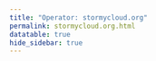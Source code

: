 ```yaml
---
title: "Operator: stormycloud.org"
permalink: stormycloud.org.html
datatable: true
hide_sidebar: true
---
```


<div>                        <script type="text/javascript">window.PlotlyConfig = {MathJaxConfig: 'local'};</script>
        <script src="https://cdn.plot.ly/plotly-2.4.2.min.js"></script>                <div id="3c462839-183a-4c0f-a489-754fdb9ef715" class="plotly-graph-div" style="height:100%; width:100%;"></div>            <script type="text/javascript">                                    window.PLOTLYENV=window.PLOTLYENV || {};                                    if (document.getElementById("3c462839-183a-4c0f-a489-754fdb9ef715")) {                    Plotly.newPlot(                        "3c462839-183a-4c0f-a489-754fdb9ef715",                        [{"name":"exit probability (%)","type":"scatter","x":["2021-10-18","2021-10-19","2021-10-20","2021-10-21","2021-10-22","2021-10-23","2021-10-25","2021-10-27","2021-10-28","2021-10-29","2021-10-31","2021-11-01","2021-11-02","2021-11-03","2021-11-04","2021-11-05","2021-11-06","2021-11-07","2021-11-08","2021-11-09","2021-11-10","2021-11-11","2021-11-12","2021-11-13","2021-11-14","2021-11-15","2021-11-16","2021-11-17","2021-11-19","2021-11-20","2021-11-21","2021-11-22","2021-11-23","2021-11-24","2021-11-25","2021-11-27","2021-11-28","2021-11-29","2021-11-30","2021-12-01","2021-12-02","2021-12-03","2021-12-04","2021-12-05","2021-12-06","2021-12-07","2021-12-08","2021-12-09","2021-12-10","2021-12-11","2021-12-12","2021-12-13","2021-12-14","2021-12-15","2021-12-16","2021-12-17","2021-12-18","2021-12-19","2021-12-20","2021-12-21","2021-12-22","2021-12-23","2021-12-25","2021-12-26","2021-12-27"],"xaxis":"x","y":[0.0,0.0,0.0,0.0,0.0,0.0,0.03,0.08,0.1,0.12,0.17,0.25,0.26,0.32,0.38,0.46,0.48,0.47,0.47,0.57,0.68,0.7,0.67,0.67,0.7,0.09,0.08,0.08,0.08,0.08,0.07,0.0,0.05,0.06,0.05,0.04,0.04,0.04,0.04,0.0,0.0,0.0,0.0,0.0,null,null,null,0.0,0.02,0.05,0.09,0.15,0.18,0.23,0.3,0.31,0.33,0.41,0.45,0.47,0.49,0.49,0.56,0.59,0.59],"yaxis":"y"},{"name":"guard probability (%)","type":"scatter","x":["2021-10-18","2021-10-19","2021-10-20","2021-10-21","2021-10-22","2021-10-23","2021-10-25","2021-10-27","2021-10-28","2021-10-29","2021-10-31","2021-11-01","2021-11-02","2021-11-03","2021-11-04","2021-11-05","2021-11-06","2021-11-07","2021-11-08","2021-11-09","2021-11-10","2021-11-11","2021-11-12","2021-11-13","2021-11-14","2021-11-15","2021-11-16","2021-11-17","2021-11-19","2021-11-20","2021-11-21","2021-11-22","2021-11-23","2021-11-24","2021-11-25","2021-11-27","2021-11-28","2021-11-29","2021-11-30","2021-12-01","2021-12-02","2021-12-03","2021-12-04","2021-12-05","2021-12-06","2021-12-07","2021-12-08","2021-12-09","2021-12-10","2021-12-11","2021-12-12","2021-12-13","2021-12-14","2021-12-15","2021-12-16","2021-12-17","2021-12-18","2021-12-19","2021-12-20","2021-12-21","2021-12-22","2021-12-23","2021-12-25","2021-12-26","2021-12-27"],"xaxis":"x","y":[0.0,0.0,0.0,0.0,0.0,0.0,0.0,0.11,0.29,0.33,0.5,0.54,0.53,0.52,0.56,0.57,0.54,0.2,0.21,0.19,0.2,0.2,0.19,0.19,0.19,0.17,0.34,0.33,0.35,0.35,0.34,0.12,0.16,0.16,0.15,0.14,0.13,0.12,0.08,0.08,0.09,0.08,0.08,0.08,null,null,null,0.0,0.0,0.0,0.0,0.0,0.0,0.0,0.0,0.19,0.19,0.21,0.23,0.21,0.23,0.2,0.18,0.2,0.17],"yaxis":"y"},{"name":"advertised bandwidth","type":"scatter","x":["2021-10-18","2021-10-19","2021-10-20","2021-10-21","2021-10-22","2021-10-23","2021-10-25","2021-10-27","2021-10-28","2021-10-29","2021-10-31","2021-11-01","2021-11-02","2021-11-03","2021-11-04","2021-11-05","2021-11-06","2021-11-07","2021-11-08","2021-11-09","2021-11-10","2021-11-11","2021-11-12","2021-11-13","2021-11-14","2021-11-15","2021-11-16","2021-11-17","2021-11-19","2021-11-20","2021-11-21","2021-11-22","2021-11-23","2021-11-24","2021-11-25","2021-11-27","2021-11-28","2021-11-29","2021-11-30","2021-12-01","2021-12-02","2021-12-03","2021-12-04","2021-12-05","2021-12-06","2021-12-07","2021-12-08","2021-12-09","2021-12-10","2021-12-11","2021-12-12","2021-12-13","2021-12-14","2021-12-15","2021-12-16","2021-12-17","2021-12-18","2021-12-19","2021-12-20","2021-12-21","2021-12-22","2021-12-23","2021-12-25","2021-12-26","2021-12-27"],"xaxis":"x","y":[0.0,0.05,0.16,0.25,0.36,0.36,0.71,0.95,1.2,1.44,1.6,1.72,1.94,2.03,2.25,2.32,2.48,2.54,2.7,3.37,3.65,3.78,3.78,3.79,4.04,4.09,3.6,3.73,3.77,3.77,3.75,3.04,3.03,2.26,2.24,2.24,2.23,1.77,1.77,0.81,0.8,0.79,0.8,0.8,0.8,0.44,0.44,0.44,0.67,0.75,1.02,0.68,0.88,1.1,1.22,1.45,1.54,1.64,1.67,1.78,1.82,1.88,1.96,2.04,2.11],"yaxis":"y2"}],                        {"hovermode":"x","template":{"data":{"bar":[{"error_x":{"color":"#2a3f5f"},"error_y":{"color":"#2a3f5f"},"marker":{"line":{"color":"#E5ECF6","width":0.5},"pattern":{"fillmode":"overlay","size":10,"solidity":0.2}},"type":"bar"}],"barpolar":[{"marker":{"line":{"color":"#E5ECF6","width":0.5},"pattern":{"fillmode":"overlay","size":10,"solidity":0.2}},"type":"barpolar"}],"carpet":[{"aaxis":{"endlinecolor":"#2a3f5f","gridcolor":"white","linecolor":"white","minorgridcolor":"white","startlinecolor":"#2a3f5f"},"baxis":{"endlinecolor":"#2a3f5f","gridcolor":"white","linecolor":"white","minorgridcolor":"white","startlinecolor":"#2a3f5f"},"type":"carpet"}],"choropleth":[{"colorbar":{"outlinewidth":0,"ticks":""},"type":"choropleth"}],"contour":[{"colorbar":{"outlinewidth":0,"ticks":""},"colorscale":[[0.0,"#0d0887"],[0.1111111111111111,"#46039f"],[0.2222222222222222,"#7201a8"],[0.3333333333333333,"#9c179e"],[0.4444444444444444,"#bd3786"],[0.5555555555555556,"#d8576b"],[0.6666666666666666,"#ed7953"],[0.7777777777777778,"#fb9f3a"],[0.8888888888888888,"#fdca26"],[1.0,"#f0f921"]],"type":"contour"}],"contourcarpet":[{"colorbar":{"outlinewidth":0,"ticks":""},"type":"contourcarpet"}],"heatmap":[{"colorbar":{"outlinewidth":0,"ticks":""},"colorscale":[[0.0,"#0d0887"],[0.1111111111111111,"#46039f"],[0.2222222222222222,"#7201a8"],[0.3333333333333333,"#9c179e"],[0.4444444444444444,"#bd3786"],[0.5555555555555556,"#d8576b"],[0.6666666666666666,"#ed7953"],[0.7777777777777778,"#fb9f3a"],[0.8888888888888888,"#fdca26"],[1.0,"#f0f921"]],"type":"heatmap"}],"heatmapgl":[{"colorbar":{"outlinewidth":0,"ticks":""},"colorscale":[[0.0,"#0d0887"],[0.1111111111111111,"#46039f"],[0.2222222222222222,"#7201a8"],[0.3333333333333333,"#9c179e"],[0.4444444444444444,"#bd3786"],[0.5555555555555556,"#d8576b"],[0.6666666666666666,"#ed7953"],[0.7777777777777778,"#fb9f3a"],[0.8888888888888888,"#fdca26"],[1.0,"#f0f921"]],"type":"heatmapgl"}],"histogram":[{"marker":{"pattern":{"fillmode":"overlay","size":10,"solidity":0.2}},"type":"histogram"}],"histogram2d":[{"colorbar":{"outlinewidth":0,"ticks":""},"colorscale":[[0.0,"#0d0887"],[0.1111111111111111,"#46039f"],[0.2222222222222222,"#7201a8"],[0.3333333333333333,"#9c179e"],[0.4444444444444444,"#bd3786"],[0.5555555555555556,"#d8576b"],[0.6666666666666666,"#ed7953"],[0.7777777777777778,"#fb9f3a"],[0.8888888888888888,"#fdca26"],[1.0,"#f0f921"]],"type":"histogram2d"}],"histogram2dcontour":[{"colorbar":{"outlinewidth":0,"ticks":""},"colorscale":[[0.0,"#0d0887"],[0.1111111111111111,"#46039f"],[0.2222222222222222,"#7201a8"],[0.3333333333333333,"#9c179e"],[0.4444444444444444,"#bd3786"],[0.5555555555555556,"#d8576b"],[0.6666666666666666,"#ed7953"],[0.7777777777777778,"#fb9f3a"],[0.8888888888888888,"#fdca26"],[1.0,"#f0f921"]],"type":"histogram2dcontour"}],"mesh3d":[{"colorbar":{"outlinewidth":0,"ticks":""},"type":"mesh3d"}],"parcoords":[{"line":{"colorbar":{"outlinewidth":0,"ticks":""}},"type":"parcoords"}],"pie":[{"automargin":true,"type":"pie"}],"scatter":[{"marker":{"colorbar":{"outlinewidth":0,"ticks":""}},"type":"scatter"}],"scatter3d":[{"line":{"colorbar":{"outlinewidth":0,"ticks":""}},"marker":{"colorbar":{"outlinewidth":0,"ticks":""}},"type":"scatter3d"}],"scattercarpet":[{"marker":{"colorbar":{"outlinewidth":0,"ticks":""}},"type":"scattercarpet"}],"scattergeo":[{"marker":{"colorbar":{"outlinewidth":0,"ticks":""}},"type":"scattergeo"}],"scattergl":[{"marker":{"colorbar":{"outlinewidth":0,"ticks":""}},"type":"scattergl"}],"scattermapbox":[{"marker":{"colorbar":{"outlinewidth":0,"ticks":""}},"type":"scattermapbox"}],"scatterpolar":[{"marker":{"colorbar":{"outlinewidth":0,"ticks":""}},"type":"scatterpolar"}],"scatterpolargl":[{"marker":{"colorbar":{"outlinewidth":0,"ticks":""}},"type":"scatterpolargl"}],"scatterternary":[{"marker":{"colorbar":{"outlinewidth":0,"ticks":""}},"type":"scatterternary"}],"surface":[{"colorbar":{"outlinewidth":0,"ticks":""},"colorscale":[[0.0,"#0d0887"],[0.1111111111111111,"#46039f"],[0.2222222222222222,"#7201a8"],[0.3333333333333333,"#9c179e"],[0.4444444444444444,"#bd3786"],[0.5555555555555556,"#d8576b"],[0.6666666666666666,"#ed7953"],[0.7777777777777778,"#fb9f3a"],[0.8888888888888888,"#fdca26"],[1.0,"#f0f921"]],"type":"surface"}],"table":[{"cells":{"fill":{"color":"#EBF0F8"},"line":{"color":"white"}},"header":{"fill":{"color":"#C8D4E3"},"line":{"color":"white"}},"type":"table"}]},"layout":{"annotationdefaults":{"arrowcolor":"#2a3f5f","arrowhead":0,"arrowwidth":1},"autotypenumbers":"strict","coloraxis":{"colorbar":{"outlinewidth":0,"ticks":""}},"colorscale":{"diverging":[[0,"#8e0152"],[0.1,"#c51b7d"],[0.2,"#de77ae"],[0.3,"#f1b6da"],[0.4,"#fde0ef"],[0.5,"#f7f7f7"],[0.6,"#e6f5d0"],[0.7,"#b8e186"],[0.8,"#7fbc41"],[0.9,"#4d9221"],[1,"#276419"]],"sequential":[[0.0,"#0d0887"],[0.1111111111111111,"#46039f"],[0.2222222222222222,"#7201a8"],[0.3333333333333333,"#9c179e"],[0.4444444444444444,"#bd3786"],[0.5555555555555556,"#d8576b"],[0.6666666666666666,"#ed7953"],[0.7777777777777778,"#fb9f3a"],[0.8888888888888888,"#fdca26"],[1.0,"#f0f921"]],"sequentialminus":[[0.0,"#0d0887"],[0.1111111111111111,"#46039f"],[0.2222222222222222,"#7201a8"],[0.3333333333333333,"#9c179e"],[0.4444444444444444,"#bd3786"],[0.5555555555555556,"#d8576b"],[0.6666666666666666,"#ed7953"],[0.7777777777777778,"#fb9f3a"],[0.8888888888888888,"#fdca26"],[1.0,"#f0f921"]]},"colorway":["#636efa","#EF553B","#00cc96","#ab63fa","#FFA15A","#19d3f3","#FF6692","#B6E880","#FF97FF","#FECB52"],"font":{"color":"#2a3f5f"},"geo":{"bgcolor":"white","lakecolor":"white","landcolor":"#E5ECF6","showlakes":true,"showland":true,"subunitcolor":"white"},"hoverlabel":{"align":"left"},"hovermode":"closest","mapbox":{"style":"light"},"paper_bgcolor":"white","plot_bgcolor":"#E5ECF6","polar":{"angularaxis":{"gridcolor":"white","linecolor":"white","ticks":""},"bgcolor":"#E5ECF6","radialaxis":{"gridcolor":"white","linecolor":"white","ticks":""}},"scene":{"xaxis":{"backgroundcolor":"#E5ECF6","gridcolor":"white","gridwidth":2,"linecolor":"white","showbackground":true,"ticks":"","zerolinecolor":"white"},"yaxis":{"backgroundcolor":"#E5ECF6","gridcolor":"white","gridwidth":2,"linecolor":"white","showbackground":true,"ticks":"","zerolinecolor":"white"},"zaxis":{"backgroundcolor":"#E5ECF6","gridcolor":"white","gridwidth":2,"linecolor":"white","showbackground":true,"ticks":"","zerolinecolor":"white"}},"shapedefaults":{"line":{"color":"#2a3f5f"}},"ternary":{"aaxis":{"gridcolor":"white","linecolor":"white","ticks":""},"baxis":{"gridcolor":"white","linecolor":"white","ticks":""},"bgcolor":"#E5ECF6","caxis":{"gridcolor":"white","linecolor":"white","ticks":""}},"title":{"x":0.05},"xaxis":{"automargin":true,"gridcolor":"white","linecolor":"white","ticks":"","title":{"standoff":15},"zerolinecolor":"white","zerolinewidth":2},"yaxis":{"automargin":true,"gridcolor":"white","linecolor":"white","ticks":"","title":{"standoff":15},"zerolinecolor":"white","zerolinewidth":2}}},"xaxis":{"anchor":"y","domain":[0.0,0.94],"rangeselector":{"buttons":[{"count":7,"label":"week","step":"day","stepmode":"backward"},{"count":1,"label":"month","step":"month","stepmode":"backward"},{"count":6,"label":"6 months","step":"month","stepmode":"backward"},{"count":1,"label":"year","step":"year","stepmode":"backward"},{"step":"all"}]}},"yaxis":{"anchor":"x","domain":[0.0,1.0],"rangemode":"nonnegative","ticksuffix":"%","title":{"text":"exit / guard probability"}},"yaxis2":{"anchor":"x","overlaying":"y","rangemode":"nonnegative","side":"right","ticksuffix":" Gbit/s","title":{"text":"advertised bandwidth"}}},                        {"responsive": true}                    )                };                            </script>        </div>

Only proven relays are included in the graph and table. A proven relay claims to be part of a domain
and can be verified to be part of it via the
["well-known" URL or DNS records](https://nusenu.github.io/ContactInfo-Information-Sharing-Specification/#proof).

<div class="datatable-begin"></div>

| Nickname                                                                |   Mbit/s | Exit   | IPv4                                                     | IPv6                                                                                                 | First Seen   | Tor Version   | AS Name                                    |
|:------------------------------------------------------------------------|---------:|:-------|:---------------------------------------------------------|:-----------------------------------------------------------------------------------------------------|:-------------|:--------------|:-------------------------------------------|
| [StormyCloudInc](w/relay/0893FEB6D3C7D41B4A79B473E49E93140CBC75B2.html) |       91 | Y      | [23.128.248.11](https://stat.ripe.net/23.128.248.11)     | [2602:fc05::11](https://stat.ripe.net/2602:fc05::11)                                                 | 2021-12-08   | 0.4.7.3-alpha | [DATAIDEAS-LLC](w/as_number/AS398355)      |
| [StormyCloudInc](w/relay/0A795D61EE16C167F810FFEC7EF265874AE27656.html) |      207 | Y      | [199.195.253.162](https://stat.ripe.net/199.195.253.162) | [2605:6400:10:3a6:79d3:df52:fc3a:51d6](https://stat.ripe.net/2605:6400:10:3a6:79d3:df52:fc3a:51d6)   | 2021-12-08   | 0.4.7.3-alpha | [PONYNET](w/as_number/AS53667)             |
| [StormyCloudInc](w/relay/2E86A958BCC8EBFD7E38913C4740FEABC837F3CA.html) |       14 | Y      | [107.189.1.34](https://stat.ripe.net/107.189.1.34)       | [2605:6400:30:f2f7::](https://stat.ripe.net/2605:6400:30:f2f7::)                                     | 2021-12-21   | 0.4.7.3-alpha | [PONYNET](w/as_number/AS53667)             |
| [StormyCloudInc](w/relay/2F91F12CC81AA846315177E225EA5EDE37D7197F.html) |      177 | Y      | [198.98.59.65](https://stat.ripe.net/198.98.59.65)       | [2605:6400:10:3a9:e347:3548:8114:c6bb](https://stat.ripe.net/2605:6400:10:3a9:e347:3548:8114:c6bb)   | 2021-12-08   | 0.4.7.3-alpha | [PONYNET](w/as_number/AS53667)             |
| [StormyCloudInc](w/relay/3F5BACFCF4F7508F6B04C5522522DC22C2804085.html) |      160 | Y      | [198.98.56.81](https://stat.ripe.net/198.98.56.81)       | [2605:6400:10:977:c5c7:bfc2:d0f9:13df](https://stat.ripe.net/2605:6400:10:977:c5c7:bfc2:d0f9:13df)   | 2021-12-08   | 0.4.7.3-alpha | [PONYNET](w/as_number/AS53667)             |
| [StormyCloudInc](w/relay/4E6515A5E941C1C5517FB2952972BEB458640BCF.html) |      291 | N      | [144.76.69.140](https://stat.ripe.net/144.76.69.140)     | [2a01:4f8:191:828b::2](https://stat.ripe.net/2a01:4f8:191:828b::2)                                   | 2021-12-09   | 0.4.6.9       | [Hetzner Online GmbH](w/as_number/AS24940) |
| [StormyCloudInc](w/relay/5238AB0E5517295CC85EED548273224DFF50E28A.html) |       94 | Y      | [205.185.113.72](https://stat.ripe.net/205.185.113.72)   | [2605:6400:20:25c1:ae8e:d4e8:7078:390e](https://stat.ripe.net/2605:6400:20:25c1:ae8e:d4e8:7078:390e) | 2021-12-08   | 0.4.7.3-alpha | [PONYNET](w/as_number/AS53667)             |
| [StormyCloudInc](w/relay/645A0CF860DF9B9B143053E67BBFF1DDD0021C1F.html) |       97 | Y      | [45.61.186.225](https://stat.ripe.net/45.61.186.225)     | [2605:6400:40:fe48:d54a:dfc4:284a:e66](https://stat.ripe.net/2605:6400:40:fe48:d54a:dfc4:284a:e66)   | 2021-12-09   | 0.4.7.3-alpha | [PONYNET](w/as_number/AS53667)             |
| [StormyCloudInc](w/relay/6B1F1C3307147C704E4882A6399BC4C74AD56F95.html) |       64 | Y      | [209.141.45.227](https://stat.ripe.net/209.141.45.227)   | [2605:6400:20:275e:fa5f:515f:d12b:c095](https://stat.ripe.net/2605:6400:20:275e:fa5f:515f:d12b:c095) | 2021-12-08   | 0.4.7.3-alpha | [PONYNET](w/as_number/AS53667)             |
| [StormyCloudInc](w/relay/6F4DF2460C82BE340CA910FD7248A1CBEC26D0E2.html) |       63 | Y      | [209.141.46.47](https://stat.ripe.net/209.141.46.47)     | [2605:6400:20:21c3:9fb4:fc64:b48c:f091](https://stat.ripe.net/2605:6400:20:21c3:9fb4:fc64:b48c:f091) | 2021-12-08   | 0.4.7.3-alpha | [PONYNET](w/as_number/AS53667)             |
| [StormyCloudInc](w/relay/8208042634B76BAFA15E2B852BE3643E0EDE2EEB.html) |      126 | Y      | [45.61.185.74](https://stat.ripe.net/45.61.185.74)       | [2605:6400:40:fe49:9485:be82:e1f9:435e](https://stat.ripe.net/2605:6400:40:fe49:9485:be82:e1f9:435e) | 2021-12-09   | 0.4.7.3-alpha | [PONYNET](w/as_number/AS53667)             |
| [StormyCloudInc](w/relay/8E7428DBA15ED938A63DAB4961312718E93CCF16.html) |       98 | Y      | [23.128.248.12](https://stat.ripe.net/23.128.248.12)     | [2602:fc05::12](https://stat.ripe.net/2602:fc05::12)                                                 | 2021-12-08   | 0.4.7.3-alpha | [DATAIDEAS-LLC](w/as_number/AS398355)      |
| [StormyCloudInc](w/relay/9E4A38FC5AD3EB72CFECB92D5160E63BE46D6E4F.html) |      153 | Y      | [45.61.185.168](https://stat.ripe.net/45.61.185.168)     | [2605:6400:40:fffb:d4e3:6202:6592:dc51](https://stat.ripe.net/2605:6400:40:fffb:d4e3:6202:6592:dc51) | 2021-12-08   | 0.4.7.3-alpha | [PONYNET](w/as_number/AS53667)             |
| [StormyCloudInc](w/relay/A33DE4E8B38E71820639E9F5A9A4262DDA8B16E1.html) |       68 | Y      | [198.98.60.54](https://stat.ripe.net/198.98.60.54)       | [2605:6400:10:733:8d1f:fd16:76f:b176](https://stat.ripe.net/2605:6400:10:733:8d1f:fd16:76f:b176)     | 2021-12-21   | 0.4.7.3-alpha | [PONYNET](w/as_number/AS53667)             |
| [StormyCloudInc](w/relay/A7348BE96DF5BD080A9BA6F87454706BFD75371A.html) |      162 | N      | [144.76.69.140](https://stat.ripe.net/144.76.69.140)     | [2a01:4f8:191:828b::2](https://stat.ripe.net/2a01:4f8:191:828b::2)                                   | 2021-12-09   | 0.4.6.9       | [Hetzner Online GmbH](w/as_number/AS24940) |
| [StormyCloudInc](w/relay/A78E3FB7EDD06D3188D6EF124C8116A892C44BB9.html) |      151 | Y      | [45.61.188.164](https://stat.ripe.net/45.61.188.164)     | [2605:6400:40:fb76:e861:11b5:291d:41f6](https://stat.ripe.net/2605:6400:40:fb76:e861:11b5:291d:41f6) | 2021-12-08   | 0.4.7.3-alpha | [PONYNET](w/as_number/AS53667)             |
| [StormyCloudInc](w/relay/AF8E9DC6A9C6BAECD2DFBC11AEA7C93F1BC1826B.html) |       91 | Y      | [23.128.248.13](https://stat.ripe.net/23.128.248.13)     | [2602:fc05::13](https://stat.ripe.net/2602:fc05::13)                                                 | 2021-12-08   | 0.4.7.3-alpha | [DATAIDEAS-LLC](w/as_number/AS398355)      |

<div class="datatable-end"></div> 